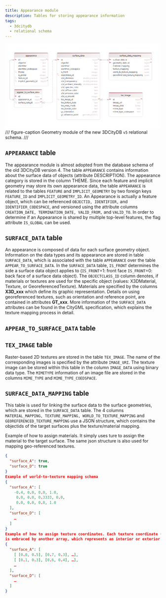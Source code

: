 ```yaml
---
title: Appearance module
description: Tables for storing appearance information
tags:
  - 3dcitydb
  - relational schema
---
```


![appearance module](assets/appearance-module.png)
/// figure-caption
Geometry module of the new 3DCityDB `v5` relational schema.
///

## `APPEARANCE` table

The appearance module is almost adopted from the database schema of the old 3DCityDB version 4. The table ``APPEARANCE`` contains information about the surface data of objects (attribute DESCRIPTION). The appearance category is stored in the column THEME. Since each feature and implicit geometry may store its own appearance data, the table ``APPEARANCE`` is related to the tables ``FEATURE`` and ``IMPLICIT_GEOMETRY`` by two foreign keys ``FEATURE_ID`` and ``IMPLICIT_GEOMETRY_ID``. An Appearance is actually a feature object, which can be referenced ``OBJECTID, IDENTIFIER,`` and ``IDENTIFIER_CODESPACE``, and versioned using the attribute columns ``CREATION_DATE, TERMINATION_DATE, VALID_FROM,`` and ``VALID_TO``. In order to determine if an Appearance is shared by multiple top-level features, the flag attribute ``IS_GLOBAL`` can be used.

## `SURFACE_DATA` table

An appearance is composed of data for each surface geometry object. Information on the data types and its appearance are stored in table ``SURFACE_DATA``, which is associated with the table ``APPEARANCE`` over the table ``APPEAR_TO_SURFACE_DATA``. In the ``SURFACE_DATA`` table, ``IS_FRONT`` determines the side a surface data object applies to (``IS_FRONT``=1: front face ``IS_FRONT``=0: back face of a surface data object). The ``OBJECTCLASS_ID`` column denotes, if materials or textures are used for the specific object (values: X3DMaterial, Texture, or GeoreferencedTexture). Materials are specified by the columns **X3D_xxx** which define its graphic representation. Details on using georeferenced textures, such as orientation and reference point, are contained in attributes **GT_xxx**. More information of the ``SURFACE_DATA`` attributes can be found in the CityGML specification, which explains the texture mapping process in detail.

## `APPEAR_TO_SURFACE_DATA` table

## `TEX_IMAGE` table

Raster-based 2D textures are stored in the table ``TEX_IMAGE``. The name of the corresponding images is specified by the attribute ``IMAGE_URI``. The texture image can be stored within this table in the column ``IMAGE_DATA`` using binary data type. The ``MIMETYPE`` information of an image file are stored in the columns ``MIME_TYPE`` and ``MIME_TYPE_COEDSPACE``.

## `SURFACE_DATA_MAPPING` table

This table is used for linking the surface data to the surface geometries, which are stored in the ``SURFACE_DATA`` table. The 4 columns ``MATERIAL_MAPPING, TEXTURE_MAPPING, WORLD_TO_TEXTURE_MAPPING`` and ``GEOREFERENCED_TEXTURE_MAPPING`` use a JSON structure, which contains the objectids of the target surfaces plus the texture/material mapping.

Example of how to assign materials. It simply uses ture to assign the material to the target surface. The same json structure is also used for mapping geo-referenced textures.

```json
{
  "surface_A": true,
  "surface_D": true
}
Example of world-to-texture mapping schema
{
  "surface_A": [
    -0.4, 0.0, 0.0, 1.0,
     0.0, 0.0, 0.3333, 0.0,
     0.0, 0.0, 0.0, 1.0
  ],
  "surface_D": [
    …
  ]
}
Example of how to assign texture coordinates. Each texture coordinate (s,t)
is embraced by another array, which represents an interior or exterior ring
{
  "surface_A": [
    [ [0.0, 0.5], [0.7, 0.3], …],
    [ [0.1, 0.3], [0.6, 0.4], …],
    …
  ],
  "surface_D": [
    …
  ]
}
```